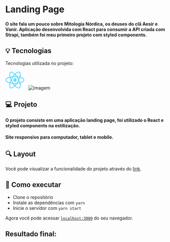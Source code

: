 # Landing Page


<p align="center">
  
<h4>
  O site fala um pouco sobre Mitologia Nórdica, os deuses do clâ Aesir e Vanir. Aplicação desenvolvida com React para consumir a API criada com Strapi, também foi meu primeiro projeto com styled components.
</h4>

## 💡 Tecnologias

Tecnologias utilizada no projeto:

<img src="https://raw.githubusercontent.com/devicons/devicon/master/icons/react/react-original.svg" width="60"> &nbsp;
<img src="https://avatars.githubusercontent.com/u/20658825?s=200&v=4" alt="imagem" width="70"> &nbsp;

  
## 💻 Projeto
#### O projeto consiste em uma aplicação landing page, foi utilizado o React e styled components na estilização.
#### Site responsivo para computador, tablet e mobile.
  
## 🔍 Layout

Você pode visualizar a funcionalidade do projeto através do [link](https://norse-mythology.vercel.app/).

## 🚀 Como executar

- Clone o repositório
- Instale as dependências com `yarn`
- Inicie o servidor com `yarn start`

Agora você pode acessar [`localhost:3000`](http://localhost:3000) do seu navegador.
  
## Resultado final:

